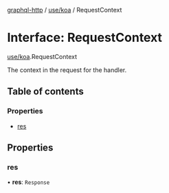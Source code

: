 [graphql-http](../README.md) / [use/koa](../modules/use_koa.md) / RequestContext

# Interface: RequestContext

[use/koa](../modules/use_koa.md).RequestContext

The context in the request for the handler.

## Table of contents

### Properties

- [res](use_koa.RequestContext.md#res)

## Properties

### res

• **res**: `Response`
